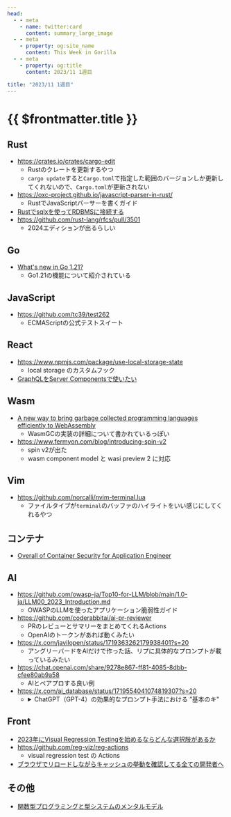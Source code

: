 ```yaml
---
head:
  - - meta
    - name: twitter:card
      content: summary_large_image
  - - meta
    - property: og:site_name
      content: This Week in Gorilla
  - - meta
    - property: og:title
      content: 2023/11 1週目

title: "2023/11 1週目"
---
```


# {{ $frontmatter.title }}

## Rust
- https://crates.io/crates/cargo-edit
	- Rustのクレートを更新するやつ
	- `cargo update`すると`Cargo.toml`で指定した範囲のバージョンしか更新してくれないので、`Cargo.toml`が更新されない
- https://oxc-project.github.io/javascript-parser-in-rust/
	- RustでJavaScriptパーサーを書くガイド
- [Rustでsqlxを使ってRDBMSに接続する](https://zenn.dev/kengoku123/articles/rust-lesson-using-sqlx)
- https://github.com/rust-lang/rfcs/pull/3501
	- 2024エディションが出るらしい

## Go
- [What's new in Go 1.21?](https://speakerdeck.com/ciarana/whats-new-in-go-1-dot-21)
	- Go1.21の機能について紹介されている

## JavaScript
- https://github.com/tc39/test262
	- ECMAScriptの公式テストスイート

## React
- https://www.npmjs.com/package/use-local-storage-state
	- local storage のカスタムフック
- [GraphQLをServer Componentsで使いたい](https://speakerdeck.com/taro28/graphqlwoserver-componentsdeshi-itai)

## Wasm
- [A new way to bring garbage collected programming languages efficiently to WebAssembly](https://v8.dev/blog/wasm-gc-porting)
	- WasmGCの実装の詳細について書かれているっぽい
- https://www.fermyon.com/blog/introducing-spin-v2
  - spin v2が出た
  - wasm component model と wasi preview 2 に対応

## Vim
- https://github.com/norcalli/nvim-terminal.lua
	- ファイルタイプが`terminal`のバッファのハイライトをいい感じにしてくれるやつ

## コンテナ
- [Overall of Container Security for Application Engineer](https://speakerdeck.com/riita10069/overall-of-container-security-for-application-engineer)

## AI
- https://github.com/owasp-ja/Top10-for-LLM/blob/main/1.0-ja/LLM00_2023_Introduction.md
	- OWASPのLLMを使ったアプリケーション脆弱性ガイド
- https://github.com/coderabbitai/ai-pr-reviewer
	- PRのレビューとサマリーをまとめてくれるActions
	- OpenAIのトークンがあれば動くみたい
- https://x.com/javilopen/status/1719363262179938401?s=20
	- アングリーバードをAIだけで作った話、リプに具体的なプロンプトが載っているみたい
- https://chat.openai.com/share/9278e867-ff81-4085-8dbb-cfee80ab9a58
	- AIとペアプロする良い例
- https://x.com/ai_database/status/1719554041074819307?s=20
	- <details>
		<summary>ChatGPT（GPT-4）の効果的なプロンプト手法における ”基本のキ"
		</summary>
			以下は、現時点での主要なプロンプトエンジニアリングを整理したものです。
			原則、ベーシックな手法、高度な手法を説明しています。
			
			@ Banghao Chen et al., "Unleashing the potential of prompt engineering in Large Language Models: a comprehensive review"
			
			プロンプト技術はLLMのパフォーマンスを最適化するために重要ですが、まだその方法論は体系的には理解されていません。
			
			そこで研究者らは、論文レベルで報告されている原則とベーシックな手法から高度な手法までを改めて調査しました。
			下記はその報告内容の抜粋です。
			
			■原則
			
			① モデルには詳細な説明を与える
			② 明確かつ正確な指示を与える
			③ 出力は毎回異なるため何度か繰り返す
			
			■ベーシックな手法
			
			① ロールプロンプト（Role-prompting）
			・モデルに特定の役割を与える
			・役割に応じた回答の品質が向上する
			
			② トリプルクオート（'''または"""）の活用
			・プロンプトを要素ごとに分離する
			・複雑なプロンプト指示に有用
			
			③ ワンショット/フューショットプロンプト
			（One-shot / few-shot prompting）
			・指示の前に1つまたは複数の例を与える
			・タスクやモデルによって例の数を変える
			・学習済みのタスクを思い出させることに有効
			
			■高度な手法
			
			推論の精度を最大限向上させる際に使用します。
			
			① チェーン・オブ・ソート
			（Chain of Thought : CoT）
			・推論に中間ステップを与えて段階的に行わせる
			・「ステップバイステップで考えよう」等で実行
			・段階的な推論を正しく例示すると精度が向上する
			（Golden Chain of Thought）
			
			② 自己整合（Self-consistency）
			・CoTに対して複数の推論パスを与える
			・すべての推論パスに対して一貫性を確認する
			・最も効果的と考えられる解決策を選ぶ
			
			③ 生成知識（Generated knowledge）
			・常識の推論タスクで特に効果的
			・モデルに、関連データや主な要素の分析を指示
			・生成された情報を用いて、最終的な質問を行う
			
			④ 最小最大プロンプト（Least-to-most prompting）
			・複雑な問題を基本的なサブ問題に分解
			・順番に解決していく
			・前サブ問題の解決策を次サブ問題に活用
			
			⑤ 思考の木（Tree of Thoughts : ToT）
			・初めに問題を解決するためのステップを説明させる
			・各ステップにさらに深く掘り下げる
			・意図的な問題解決を可能にする
			
			⑥ 思考のグラフ（Graph of Thoughts : GoT）
			・基本的な問題を定義する
			・解決のために必要な要素を列挙させる
			・要素ごとの依存関係を説明させる
			・具体的なアクションプランを生成させる
			・体系的な情報から総合的な解決策を生成させる
			
			■注意点
			
			上記を超えたさらに発展的な内容も存在します。
		</details>

## Front
- [2023年にVisual Regression Testingを始めるならどんな選択肢があるか](https://zenn.dev/loglass/articles/visual-regression-testing-comparison)
- https://github.com/reg-viz/reg-actions
	- visual regression test の Actions
- [ブラウザでリロードしながらキャッシュの挙動を確認してる全ての開発者へ](https://blog.jxck.io/entries/2023-11-05/reload-and-cache.html)

## その他
- [関数型プログラミングと型システムのメンタルモデル](https://speakerdeck.com/naoya/guan-shu-xing-puroguramingutoxing-sisutemunomentarumoderu)
